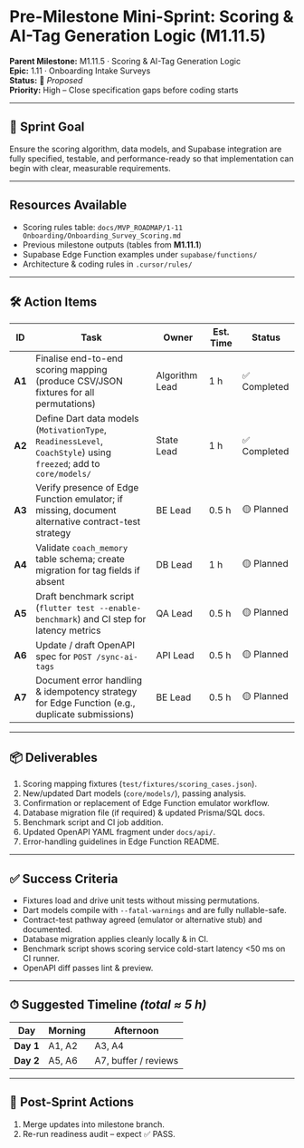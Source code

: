 # Pre-Milestone Mini-Sprint: Scoring & AI-Tag Generation Logic (M1.11.5)

**Parent Milestone:** M1.11.5 · Scoring & AI-Tag Generation Logic\
**Epic:** 1.11 · Onboarding Intake Surveys\
**Status:** 🚧 _Proposed_\
**Priority:** High – Close specification gaps before coding starts

---

## 🎯 Sprint Goal

Ensure the scoring algorithm, data models, and Supabase integration are fully
specified, testable, and performance-ready so that implementation can begin with
clear, measurable requirements.

---

## Resources Available

- Scoring rules table:
  `docs/MVP_ROADMAP/1-11 Onboarding/Onboarding_Survey_Scoring.md`
- Previous milestone outputs (tables from **M1.11.1**)
- Supabase Edge Function examples under `supabase/functions/`
- Architecture & coding rules in `.cursor/rules/`

---

## 🛠️ Action Items

| ID     | Task                                                                                                              | Owner          | Est. Time | Status       |
| ------ | ----------------------------------------------------------------------------------------------------------------- | -------------- | --------- | ------------ |
| **A1** | Finalise end-to-end scoring mapping (produce CSV/JSON fixtures for all permutations)                              | Algorithm Lead | 1 h       | ✅ Completed |
| **A2** | Define Dart data models (`MotivationType`, `ReadinessLevel`, `CoachStyle`) using `freezed`; add to `core/models/` | State Lead     | 1 h       | ✅ Completed |
| **A3** | Verify presence of Edge Function emulator; if missing, document alternative contract-test strategy                | BE Lead        | 0.5 h     | 🟡 Planned   |
| **A4** | Validate `coach_memory` table schema; create migration for tag fields if absent                                   | DB Lead        | 1 h       | 🟡 Planned   |
| **A5** | Draft benchmark script (`flutter test --enable-benchmark`) and CI step for latency metrics                        | QA Lead        | 0.5 h     | 🟡 Planned   |
| **A6** | Update / draft OpenAPI spec for `POST /sync-ai-tags`                                                              | API Lead       | 0.5 h     | 🟡 Planned   |
| **A7** | Document error handling & idempotency strategy for Edge Function (e.g., duplicate submissions)                    | BE Lead        | 0.5 h     | 🟡 Planned   |

---

## 📦 Deliverables

1. Scoring mapping fixtures (`test/fixtures/scoring_cases.json`).
2. New/updated Dart models (`core/models/`), passing analysis.
3. Confirmation or replacement of Edge Function emulator workflow.
4. Database migration file (if required) & updated Prisma/SQL docs.
5. Benchmark script and CI job addition.
6. Updated OpenAPI YAML fragment under `docs/api/`.
7. Error-handling guidelines in Edge Function README.

---

## ✅ Success Criteria

- Fixtures load and drive unit tests without missing permutations.
- Dart models compile with `--fatal-warnings` and are fully nullable-safe.
- Contract-test pathway agreed (emulator or alternative stub) and documented.
- Database migration applies cleanly locally & in CI.
- Benchmark script shows scoring service cold-start latency <50 ms on CI runner.
- OpenAPI diff passes lint & preview.

---

## ⏱ Suggested Timeline _(total ≈ 5 h)_

| Day       | Morning | Afternoon            |
| --------- | ------- | -------------------- |
| **Day 1** | A1, A2  | A3, A4               |
| **Day 2** | A5, A6  | A7, buffer / reviews |

---

## 🔄 Post-Sprint Actions

1. Merge updates into milestone branch.
2. Re-run readiness audit – expect ✅ PASS.
